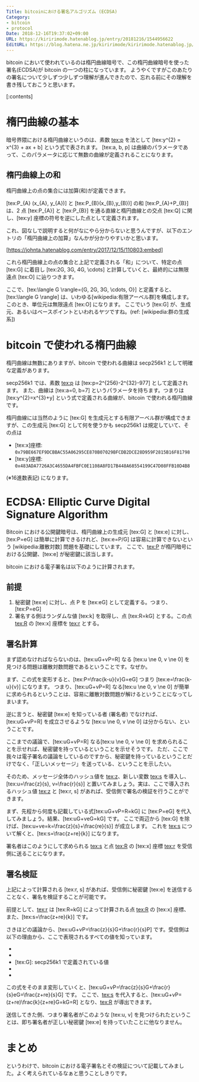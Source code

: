 ```yaml
---
Title: bitcoinにおける署名アルゴリズム (ECDSA)
Category:
- bitcoin
- protocol
Date: 2018-12-16T19:37:02+09:00
URL: https://kiririmode.hatenablog.jp/entry/20181216/1544956622
EditURL: https://blog.hatena.ne.jp/kiririmode/kiririmode.hatenablog.jp/atom/entry/10257846132685729389
---
```


bitcoin において使われているのは楕円曲線暗号で、この楕円曲線暗号を使った署名(ECDSA)が bitcoin の一つの柱になっています。
ようやくですがこのあたりの署名について少しずつ少しずつ理解が進んできたので、忘れる前にその理解を書き残しておこうと思います。

[:contents]

# 楕円曲線の基本

暗号界隈における楕円曲線というのは、素数 [tex:p] を法として [tex:y^{2} = x^{3} + ax + b] という式で表されます。
[tex:a, b, p] は曲線のパラメータであって、このパラメータに応じて無数の曲線が定義されることになります。

## 楕円曲線上の和

楕円曲線上の点の集合には加算(和)が定義できます。

[tex:P\_{A} (x\_{A}, y\_{A})] と [tex:P\_{B}(x\_{B},y\_{B})] の和 [tex:P\_{A}+P\_{B}] は、2 点 [tex:P\_{A}] と [tex:P\_{B}] を通る直線と楕円曲線との交点 [tex:Q] に関し、[tex:y] 座標の符号を逆にした点として定義されます。

これ、図なしで説明すると何がなにやら分からないと思うんですが、以下のエントリの「楕円曲線上の加算」なんかが分かりやすいかと思います。

[https://johnta.hatenablog.com/entry/2017/12/15/110803:embed]


これら楕円曲線上の点の集合と上記で定義される「和」について、特定の点 [tex:G] に着目し [tex:2G, 3G, 4G, \cdots] と計算していくと、最終的には無限遠点 [tex:O] に辿りつきます。

ここで、[tex:\langle G \rangle=\{G, 2G, 3G, \cdots, O\}] と定義すると、[tex:\langle G \rangle] は、いわゆる[wikipedia:有限アーベル群]を構成します。このとき、単位元は無限遠点 [tex:O] になります。
ここでいう [tex:G] が、生成元、あるいはベースポイントといわれるヤツですね。(ref: [wikipedia:群の生成系])

# bitcoin で使われる楕円曲線

楕円曲線は無数にありますが、bitcoin で使われる曲線は secp256k1 として明確な定義があります。

secp256k1 では、素数 [tex:p] は [tex:p=2^{256}-2^{32}-977] として定義されます。
また、曲線は [tex:a=0, b=7] というパラメータを持ちます。つまりは [tex:y^{2}=x^{3}+y] という式で定義される曲線が、bitcoin で使われる楕円曲線です。


楕円曲線には当然のように [tex:G] を生成元とする有限アーベル群が構成できますが、この生成元 [tex:G] として何を使うかも secp256k1 は規定していて、その点は

- [tex:x]座標: `0x79BE667EF9DCBBAC55A06295CE870B07029BFCDB2DCE28D959F2815B16F81798`
- [tex:y]座標: `0x483ADA7726A3C4655DA4FBFC0E1108A8FD17B448A68554199C47D08FFB10D4B8`

(※16進数表記) になります。

# ECDSA: Elliptic Curve Digital Signature Algorithm

Bitcoin における公開鍵暗号は、楕円曲線上の生成元 [tex:G] と [tex:e] に対し、[tex:P=eG] は簡単に計算できるけれど、[tex:e=P/G] は容易に計算できないという [wikipedia:離散対数] 問題を基礎にしています。
ここで、[tex:P] が楕円暗号における公開鍵、[tex:e] が秘密鍵に該当します。

bitcoin における電子署名は以下のように計算されます。

## 前提

1. 秘密鍵 [tex:e] に対し、点 P を [tex:eG] として定義する。つまり、[tex:P=eG]
2. 署名する側はランダムな値 [tex:k] を取得し、点 [tex:R=kG] とする。この点 [tex:R] の [tex:x] 座標を [tex:r] とする。

## 署名計算

まず認めなければならないのは、[tex:uG+vP=R] なる [tex:u \ne 0, v \ne 0] を見つける問題は離散対数問題であるということです。なぜか。

まず、この式を変形すると、[tex:P=\frac{k-u}{v}G=eG] つまり [tex:e=\frac{k-u}{v}] になります。
つまり、[tex:uG+vP=R] なる[tex:u \ne 0, v \ne 0] が簡単に求められるということは、容易に離散対数問題が解けるということになってしまいます。

逆に言うと、秘密鍵 [tex:e] を知っている者 (署名者) でなければ、[tex:uG+vP=R] を成立させるような [tex:u \ne 0, v \ne 0] は分からない、ということです。


ここまでの議論で、[tex:uG+vP=R] なる[tex:u \ne 0, v \ne 0] を求められることを示せれば、秘密鍵を持っているということを示せそうです。
ただ、ここで我々は電子署名の議論をしているのですから、秘密鍵を持っているということだけでなく、「正しいメッセージ」を送っている、ということを示したい。

そのため、メッセージ全体のハッシュ値を [tex:z]、新しい変数 [tex:s] を導入し、[tex:u=\frac{z}{s}, v=\frac{r}{s}] と置いてみましょう。実は、ここで導入されるハッシュ値 [tex:z] と [tex:r, s] があれば、受信側で署名の検証を行うことができます。

まず、先程から何度も記載している式[tex:uG+vP=R=kG] に [tex:P=eG] を代入してみましょう。結果、[tex:uG+veG=kG] です。
ここで両辺から [tex:G] を除けば、[tex:u+ve=k=\frac{z}{s}+\frac{re}{s}] が成立します。
これを [tex:s] について解くと、[tex:s=\frac{z+re}{k}] になります。

署名者はこのようにして求められる [tex:s] と点 [tex:R] の [tex:x] 座標 [tex:r] を受信側に送ることになります。

## 署名検証

上記によって計算される [tex:r, s] があれば、受信側に秘密鍵 [tex:e] を送信することなく、署名を検証することが可能です。

前提として、[tex:r] は [tex:R=kG] によって計算される点 [tex:R] の [tex:x] 座標、また、[tex:s=\frac{z+re}{k}] です。


さきほどの議論から、[tex:uG+vP=\frac{z}{s}G+\frac{r}{s}P] です。受信側は以下の理由から、ここで表現されるすべての値を知っています。

- [tex:z]: メッセージのハッシュ値なので計算可能
- [tex:s]: 受信する値
- [tex:G]: secp256k1 で定義されている値
- [tex:r]: 受信する値
- [tex:P]: 署名側の公開鍵なので既知として扱える

この式をそのまま変形していくと、[tex:uG+vP=\frac{z}{s}G+\frac{r}{s}eG=\frac{z+re}{s}G] です。
ここで、[tex:s] を代入すると、[tex:uG+vP=(z+re)\frac{k}{z+re}G=kG=R] となり、[tex:R] が導出できます。

送信してきた側、つまり署名者がこのような [tex:u, v] を見つけられたということは、即ち署名者が正しい秘密鍵 [tex:e] を持っていたことに他なりません。

# まとめ

というわけで、bitcoin における電子署名とその検証について記載してみました。よく考えられているなぁと思うことしきりです。
